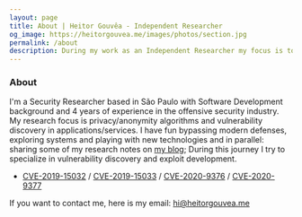 ```yaml
---
layout: page
title: About | Heitor Gouvêa - Independent Researcher
og_image: https://heitorgouvea.me/images/photos/section.jpg
permalink: /about
description: During my work as an Independent Researcher my focus is to help people, organizations and companies take control of their own information. I combine a technical skillset with extensive business experience to help companies understand the threats they face and build intelligent tools to combat risk and future security for both individuals and groups.
---
```


### About

I'm a Security Researcher based in São Paulo with Software Development background and 4 years of experience in the offensive security industry. My research focus is privacy/anonymity algorithms and vulnerability discovery in applications/services.
I have fun bypassing modern defenses, exploring systems and playing with new technologies and in parallel: sharing some of my research notes on [my blog](/); During this journey I try to specialize in vulnerability discovery and exploit development.

- [CVE-2019-15032](/2019/09/17/CVE-2019-15032) / [CVE-2019-15033](/2019/09/17/CVE-2019-15033) / [CVE-2020-9376](/2020/03/04/CVE-2020-9376) / [CVE-2020-9377](/2020/03/04/CVE-2020-9377)

If you want to contact me, here is my email: [hi@heitorgouvea.me](mailto:hi@heitorgouvea.me)